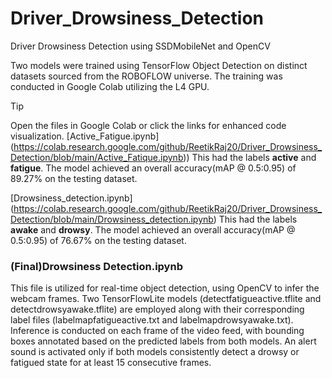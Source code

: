 # Driver_Drowsiness_Detection
Driver Drowsiness Detection using SSDMobileNet and OpenCV

Two models were trained using TensorFlow Object Detection on distinct datasets sourced from the ROBOFLOW universe. The training was conducted in Google Colab utilizing the L4 GPU.

> [!TIP]
>  Open the files in Google Colab or click the links for enhanced code visualization.
[Active_Fatigue.ipynb] (https://colab.research.google.com/github/ReetikRaj20/Driver_Drowsiness_Detection/blob/main/Active_Fatique.ipynb)) 
This had the labels __active__ and __fatigue__. The model achieved an overall accuracy(mAP @ 0.5:0.95) of 89.27% on the testing dataset. 

[Drowsiness_detection.ipynb] (https://colab.research.google.com/github/ReetikRaj20/Driver_Drowsiness_Detection/blob/main/Drowsiness_detection.ipynb)
This had the labels __awake__ and __drowsy__. The model achieved an overall accuracy(mAP @ 0.5:0.95) of 76.67% on the testing dataset. 

### (Final)Drowsiness Detection.ipynb 
This file is utilized for real-time object detection, using OpenCV to infer the webcam frames. Two TensorFlowLite models (detectfatigueactive.tflite and detectdrowsyawake.tflite) are employed along with their corresponding label files (labelmapfatigueactive.txt and labelmapdrowsyawake.txt). Inference is conducted on each frame of the video feed, with bounding boxes annotated based on the predicted labels from both models. An alert sound is activated only if both models consistently detect a drowsy or fatigued state for at least 15 consecutive frames.

